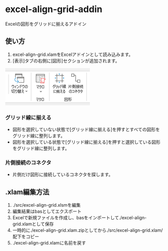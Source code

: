 # excel-align-grid-addin

Excelの図形をグリッドに揃えるアドイン

## 使い方

1. excel-align-grid.xlamをExcelアドインとして読み込みます。
2. [表示]タブの右側に[図形]セクションが追加されます。

![excel-align-grid](images/excel-ailgn-grid.png)

### グリッド線に揃える

- 図形を選択していない状態で[グリッド線に揃える]を押すとすべての図形をグリッド線に整列します。
- 図形を選択している状態で[グリッド線に揃える]を押すと選択している図形をグリッド線に整列します。

### 片側接続のコネクタ

- 片側だけ図形に接続しているコネクタを探します。

## .xlam編集方法

1. ./src/excel-align-grid.xlsmを編集
2. 編集結果はbasとしてエクスポート
3. Excelで新規ファイルを作成し、basをインポートして./excel-align-grid.xlamとして保存
4. 一時的に./excel-align-grid.xlam.zipとしてから./src/excel-align-grid.xlam/配下をコピー
5. ./excel-align-grid.xlamに名前を戻す